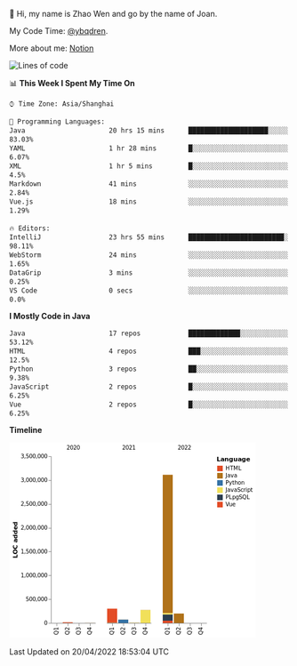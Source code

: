 :wave: Hi, my name is Zhao Wen and go by the name of Joan.

My Code Time: [@ybqdren](https://wakatime.com/@ybqdren).

More about me: [Notion](https://ybqdren.notion.site/ybqdren/Wen-Zhao-Java-03c1dd267cf5427c908cc5a01541717e)


<!--START_SECTION:waka-->
![Lines of code](https://img.shields.io/badge/From%20Hello%20World%20I%27ve%20Written-4%20Million%20lines%20of%20code-blue)

📊 **This Week I Spent My Time On** 

```text
⌚︎ Time Zone: Asia/Shanghai

💬 Programming Languages: 
Java                     20 hrs 15 mins      ████████████████████░░░░░   83.03% 
YAML                     1 hr 28 mins        █░░░░░░░░░░░░░░░░░░░░░░░░   6.07% 
XML                      1 hr 5 mins         █░░░░░░░░░░░░░░░░░░░░░░░░   4.5% 
Markdown                 41 mins             ░░░░░░░░░░░░░░░░░░░░░░░░░   2.84% 
Vue.js                   18 mins             ░░░░░░░░░░░░░░░░░░░░░░░░░   1.29%

🔥 Editors: 
IntelliJ                 23 hrs 55 mins      ████████████████████████░   98.11% 
WebStorm                 24 mins             ░░░░░░░░░░░░░░░░░░░░░░░░░   1.65% 
DataGrip                 3 mins              ░░░░░░░░░░░░░░░░░░░░░░░░░   0.25% 
VS Code                  0 secs              ░░░░░░░░░░░░░░░░░░░░░░░░░   0.0%

```

**I Mostly Code in Java** 

```text
Java                     17 repos            █████████████░░░░░░░░░░░░   53.12% 
HTML                     4 repos             ███░░░░░░░░░░░░░░░░░░░░░░   12.5% 
Python                   3 repos             ██░░░░░░░░░░░░░░░░░░░░░░░   9.38% 
JavaScript               2 repos             █░░░░░░░░░░░░░░░░░░░░░░░░   6.25% 
Vue                      2 repos             █░░░░░░░░░░░░░░░░░░░░░░░░   6.25%

```


**Timeline**

![Chart not found](https://raw.githubusercontent.com/ybqdren/ybqdren/main/charts/bar_graph.png) 


 Last Updated on 20/04/2022 18:53:04 UTC
<!--END_SECTION:waka-->

